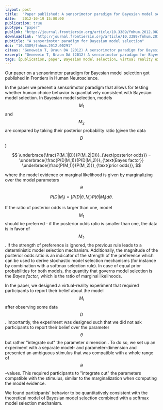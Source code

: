 ```yaml
---
layout: post
title:  "Paper published: A sensorimotor paradigm for Bayesian model selection"
date:   2012-10-19 15:00:00
publication: true
pubtype: "paper"
publink: "http://journal.frontiersin.org/article/10.3389/fnhum.2012.00291/"
downloadlink: "http://journal.frontiersin.org/article/10.3389/fnhum.2012.00291/pdf"
pubtitle: "A sensorimotor paradigm for Bayesian model selection"
doi: "10.3389/fnhum.2012.00291"
citeas: "Genewein T, Braun DA (2012) A sensorimotor paradigm for Bayesian model selection. Frontiers in Human Neuroscience 6:291. doi: 10.3389/fnhum.2012.00291"
excerpt: "Genewein T, Braun DA (2012) A sensorimotor paradigm for Bayesian model selection."
tags: [publication, paper, Bayesian model selection, virtual reality experiment]
---
```

Our paper on a sensorimotor paradigm for Bayesian model selection got published in Frontiers in Human Neuroscience.

In the paper we present a sensorimotor paradigm that allows for testing whether human choice behavior is quantiatively consistent with Bayesian model selection. In Bayesian model selection, models $$M_1$$ and $$M_2$$ are compared by taking their posterior probability ratio (given the data $$D$$)

$$
\underbrace{\frac{P(M_1|D)}{P(M_2|D)}}_{\text{posterior odds}} = \underbrace{\frac{P(D|M_1)}{P(D|M_2)}}_{\text{Bayes factor}} \underbrace{\frac{P(M_1)}{P(M_2)}}_{\text{prior odds}},
$$

where the model evidence or marginal likelihood is given by marginalizing over the model parameters $$\theta$$

$$
P(D|M_i)=\int P(D|\theta,M_i)P(\theta|M_i) d\theta.
$$

If the ratio of posterior odds is larger than one, model $$M_1$$ should be preferred - if the posterior odds ratio is smaller than one, the data is in favor of $$M_2$$.  If the strength of preference is ignored, the previous rule leads to a deterministic model selection mechanism. Additionally, the magnitude of the posterior odds ratio is an indicator of the strength of the preference which can be used to derive stochastic model selection mechanisms (for instance by combination with a softmax selection rule). In case of equal prior probabilities for both models, the quantity that governs model selection is the *Bayes factor*, which is the ratio of marginal likelihoods.

In the paper, we designed a virtual-reality experiment that required participants to report their belief about the model $$M_i$$ after observing some data $$D$$. Importantly, the experiment was designed such that we did not ask participants to report their belief over the parameter $$\theta$$ but rather "integrate out" the parameter dimension . To do so, we set up an experiment with a separate model- and parameter-dimension and presented an ambiguous stimulus that was compatible with a whole range of $$\theta$$-values. This required participants to "integrate out" the parameters compatible with the stimulus, similar to the marginalization when computing the model evidence.

We found participants' behavior to be quantitatively consistent with the theoretical model of Bayesian model selection combined with a softmax model selection mechanism.
